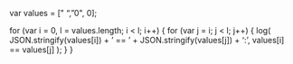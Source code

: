 var values = \[" “,”0", 0\];

for (var i = 0, l = values.length; i &lt; l; i++) { for (var j = i; j &lt; l; j++) { log( JSON.stringify(values\[i\]) + ’ == ’ + JSON.stringify(values\[j\]) + ‘:’, values\[i\] == values\[j\] ); } }
